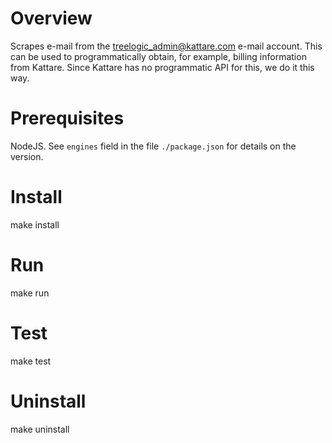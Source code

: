 # Overview

Scrapes e-mail from the treelogic_admin@kattare.com e-mail account. This can be used to programmatically obtain, for example, billing information from Kattare. Since Kattare has no programmatic API for this, we do it this way.

# Prerequisites

NodeJS.  See `engines` field in the file `./package.json` for details on the version.

# Install

make install

# Run

make run

# Test

make test

# Uninstall

make uninstall
